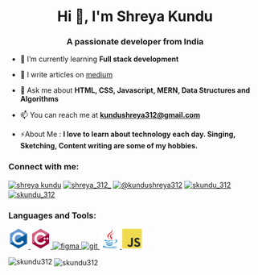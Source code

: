 <h1 align="center">Hi 👋, I'm Shreya Kundu</h1>
<h3 align="center">A passionate developer from India</h3>

- 🌱 I’m currently learning **Full stack development**

- 📝 I write articles on [medium](medium)

- 💬 Ask me about **HTML, CSS, Javascript, MERN, Data Structures and Algorithms**

- 📫 You can reach me at **kundushreya312@gmail.com**

- ⚡About Me : **I love to learn about technology each day. Singing, Sketching, Content writing are some of my hobbies.**

<h3 align="left">Connect with me:</h3>
<p align="left">
<a href="https://linkedin.com/in/shreya kundu" target="blank"><img align="center" src="https://raw.githubusercontent.com/rahuldkjain/github-profile-readme-generator/master/src/images/icons/Social/linked-in-alt.svg" alt="shreya kundu" height="30" width="40" /></a>
<a href="https://instagram.com/shreya_312_" target="blank"><img align="center" src="https://raw.githubusercontent.com/rahuldkjain/github-profile-readme-generator/master/src/images/icons/Social/instagram.svg" alt="shreya_312_" height="30" width="40" /></a>
<a href="https://medium.com/@kundushreya312" target="blank"><img align="center" src="https://raw.githubusercontent.com/rahuldkjain/github-profile-readme-generator/master/src/images/icons/Social/medium.svg" alt="@kundushreya312" height="30" width="40" /></a>
<a href="https://www.codechef.com/users/skundu_312" target="blank"><img align="center" src="https://cdn.jsdelivr.net/npm/simple-icons@3.1.0/icons/codechef.svg" alt="skundu_312" height="30" width="40" /></a>
<a href="https://www.leetcode.com/skundu_312" target="blank"><img align="center" src="https://raw.githubusercontent.com/rahuldkjain/github-profile-readme-generator/master/src/images/icons/Social/leet-code.svg" alt="skundu_312" height="30" width="40" /></a>
</p>

<h3 align="left">Languages and Tools:</h3>
<p align="left"> <a href="https://www.cprogramming.com/" target="_blank"> <img src="https://raw.githubusercontent.com/devicons/devicon/master/icons/c/c-original.svg" alt="c" width="40" height="40"/> </a> <a href="https://www.w3schools.com/cpp/" target="_blank"> <img src="https://raw.githubusercontent.com/devicons/devicon/master/icons/cplusplus/cplusplus-original.svg" alt="cplusplus" width="40" height="40"/> </a> <a href="https://www.figma.com/" target="_blank"> <img src="https://www.vectorlogo.zone/logos/figma/figma-icon.svg" alt="figma" width="40" height="40"/> </a> <a href="https://git-scm.com/" target="_blank"> <img src="https://www.vectorlogo.zone/logos/git-scm/git-scm-icon.svg" alt="git" width="40" height="40"/> </a> <a href="https://www.java.com" target="_blank"> <img src="https://raw.githubusercontent.com/devicons/devicon/master/icons/java/java-original.svg" alt="java" width="40" height="40"/> </a> <a href="https://developer.mozilla.org/en-US/docs/Web/JavaScript" target="_blank"> <img src="https://raw.githubusercontent.com/devicons/devicon/master/icons/javascript/javascript-original.svg" alt="javascript" width="40" height="40"/> </a> </p>

<p><img align="left" src="https://github-readme-stats.vercel.app/api/top-langs?username=skundu312&show_icons=true&locale=en&layout=compact" alt="skundu312" /></p>

<p>&nbsp;<img align="center" src="https://github-readme-stats.vercel.app/api?username=skundu312&show_icons=true&locale=en" alt="skundu312" /></p>
